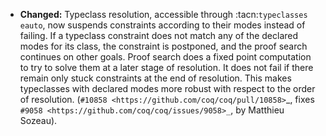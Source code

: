- **Changed:**
  Typeclass resolution, accessible through :tacn:`typeclasses eauto`,
  now suspends constraints according to their modes
  instead of failing. If a typeclass constraint does not match
  any of the declared modes for its class, the constraint is postponed, and
  the proof search continues on other goals. Proof search does a fixed point
  computation to try to solve them at a later stage of resolution. It does
  not fail if there remain only stuck constraints at the end of resolution.
  This makes typeclasses with declared modes more robust with respect to the
  order of resolution.
  (`#10858 <https://github.com/coq/coq/pull/10858>`_,
  fixes `#9058 <https://github.com/coq/coq/issues/9058>_`, by Matthieu Sozeau).
